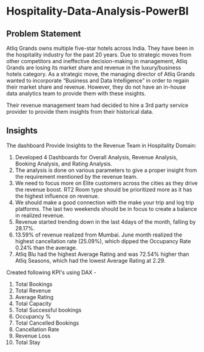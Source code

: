 # Hospitality-Data-Analysis-PowerBI
## Problem Statement
Atliq Grands owns multiple five-star hotels across India. They have been in the hospitality industry for the past 20 years. Due to strategic moves from other competitors and ineffective decision-making in management, Atliq Grands are losing its market share and revenue in the luxury/business hotels category. As a strategic move, the managing director of Atliq Grands wanted to incorporate “Business and Data Intelligence” in order to regain their market share and revenue. However, they do not have an in-house data analytics team to provide them with these insights.

Their revenue management team had decided to hire a 3rd party service provider to provide them insights from their historical data.

## Insights
The dashboard Provide Insights to the Revenue Team in Hospitality Domain:

1. Developed 4 Dashboards for Overall Analysis, Revenue Analysis, Booking Analysis, and Rating Analysis.
2. The analysis is done on various parameters to give a proper insight from the requirement mentioned by the revenue team.
3. We need to focus more on Elite customers across the cities as they drive the revenue boost. RT2 Room type should be prioritized more as it has the highest influence on revenue.
4. We should make a good connection with the make your trip and log trip platforms. The last two weekends should be in focus to create a balance in realized revenue.
5. Revenue started trending down in the last 4days of the month, falling by 28.17%.
6. 13.59% of revenue realized from Mumbai. June month realized the highest cancellation rate (25.09%), which dipped the Occupancy Rate 0.24% than the average.
7. Atliq Blu had the highest Average Rating and was 72.54% higher than Atliq Seasons, which had the lowest Average Rating at 2.29.

Created following KPI's using DAX -

1. Total Bookings
2. Total Revenue
3. Average Rating
4. Total Capacity
5. Total Successful bookings
6. Occupancy %
7. Total Cancelled Bookings
8. Cancellation Rate
9. Revenue Loss
10. Total Stay
